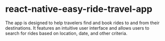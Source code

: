 # react-native-easy-ride-travel-app
The app is designed to help travelers find and book rides to and from their destinations. It features an intuitive user interface and allows users to search for rides based on location, date, and other criteria.
